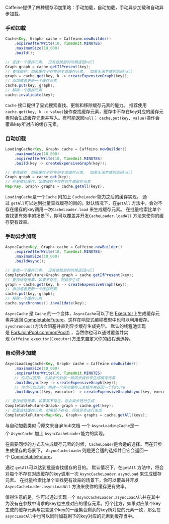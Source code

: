 Caffeine提供了四种缓存添加策略：手动加载，自动加载，手动异步加载和自动异步加载。
### 手动加载
```java
Cache<Key, Graph> cache = Caffeine.newBuilder()
    .expireAfterWrite(10, TimeUnit.MINUTES)
    .maximumSize(10_000)
    .build();

// 查找一个缓存元素， 没有查找到的时候返回null
Graph graph = cache.getIfPresent(key);
// 查找缓存，如果缓存不存在则生成缓存元素,  如果无法生成则返回null
graph = cache.get(key, k -> createExpensiveGraph(key));
// 添加或者更新一个缓存元素
cache.put(key, graph);
// 移除一个缓存元素
cache.invalidate(key);
```
`Cache` 接口提供了显式搜索查找、更新和移除缓存元素的能力。
推荐使用`cache.get(key, k -> value)`操作查找缓存元素，缓存中不存在key对应的缓存元素时会生成缓存元素并写入。有可能返回`null`；
`cache.put(key, value)`操作会覆盖key所对应的缓存元素。
### 自动加载
```java
LoadingCache<Key, Graph> cache = Caffeine.newBuilder()
    .maximumSize(10_000)
    .expireAfterWrite(10, TimeUnit.MINUTES)
    .build(key -> createExpensiveGraph(key));

// 查找缓存，如果缓存不存在则生成缓存元素,  如果无法生成则返回null
Graph graph = cache.get(key);
// 批量查找缓存，如果缓存不存在则生成缓存元素
Map<Key, Graph> graphs = cache.getAll(keys);
```
`LoadingCache`是一个`Cache` 附加上 `CacheLoader`能力之后的缓存实现。
通过 `getAll`可以达到批量查找缓存的目的。默认情况下，在`getAll` 方法中，会对不存在缓存的key调用一次`CacheLoader.load` 来生成缓存元素。
在批量检索比单个查找更有效率的场景下，你可以覆盖并开发`CacheLoader.loadAll` 方法来使你的缓存更有效率。
### 手动异步加载
```java
AsyncCache<Key, Graph> cache = Caffeine.newBuilder()
    .expireAfterWrite(10, TimeUnit.MINUTES)
    .maximumSize(10_000)
    .buildAsync();

// 查找一个缓存元素， 没有查找到的时候返回null
CompletableFuture<Graph> graph = cache.getIfPresent(key);
// 查找缓存元素，如果不存在，则异步生成
graph = cache.get(key, k -> createExpensiveGraph(key));
// 添加或者更新一个缓存元素
cache.put(key, graph);
// 移除一个缓存元素
cache.synchronous().invalidate(key);
```
`AsyncCache` 是 `Cache` 的一个变体，`AsyncCache`可以了在 [Executor](https://docs.oracle.com/javase/8/docs/api/java/util/concurrent/Executor.html)上生成缓存元素并返回 [CompletableFuture](https://docs.oracle.com/javase/8/docs/api/java/util/concurrent/CompletableFuture.html)。这样在响应式编程模型中也可以利用缓存。
`synchronous()`方法会阻塞并直到异步缓存生成完毕。
默认的线程池实现是 [ForkJoinPool.commonPool()](https://docs.oracle.com/javase/8/docs/api/java/util/concurrent/ForkJoinPool.html) ，当然你也可以通过覆盖并实现 `Caffeine.executor(Executor)`方法来自定义你的线程池选择。
### 自动异步加载
```java
AsyncLoadingCache<Key, Graph> cache = Caffeine.newBuilder()
    .maximumSize(10_000)
    .expireAfterWrite(10, TimeUnit.MINUTES)
    // 你可以选择: 去异步的封装一段同步操作来生成缓存元素
    .buildAsync(key -> createExpensiveGraph(key));
    // 你也可以选择: 构建一个异步缓存元素操作并返回一个future
    .buildAsync((key, executor) -> createExpensiveGraphAsync(key, executor));

// 查找缓存元素，如果其不存在，将会异步进行生成
CompletableFuture<Graph> graph = cache.get(key);
// 批量查找缓存元素，如果其不存在，将会异步进行生成
CompletableFuture<Map<Key, Graph>> graphs = cache.getAll(keys);
```
与自动加载类似
👇原文来自github文档
一个 `AsyncLoadingCache`是一个 `AsyncCache` 加上 `AsyncCacheLoader`能力的实现。

在需要同步的方式去生成缓存元素的时候，`CacheLoader`是合适的选择。而在异步生成缓存的场景下， `AsyncCacheLoader`则是更合适的选择并且它会返回一个 [CompletableFuture](https://docs.oracle.com/javase/8/docs/api/java/util/concurrent/CompletableFuture.html)。

通过 `getAll`可以达到批量查找缓存的目的。 默认情况下，在`getAll` 方法中，将会对每个不存在对应缓存的key调用一次 `AsyncCacheLoader.asyncLoad` 来生成缓存元素。 在批量检索比单个查找更有效率的场景下，你可以覆盖并开发`AsyncCacheLoader.asyncLoadAll` 方法来使你的缓存更有效率。

值得注意的是，你可以通过实现一个 `AsyncCacheLoader.asyncLoadAll`并在其中为没有在参数中请求的key也生成对应的缓存元素。打个比方，如果对应某个key生成的缓存元素与包含这个key的一组集合剩余的key所对应的元素一致，那么在`asyncLoadAll`中也可以同时加载剩下的key对应的元素到缓存当中。